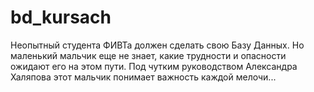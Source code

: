 # bd_kursach
Неопытный студента ФИВТа должен сделать свою Базу Данных.
Но маленький мальчик еще не знает, какие трудности и опасности ожидают его на этом пути.
Под чутким руководством Александра Халяпова этот мальчик понимает важность каждой мелочи...
